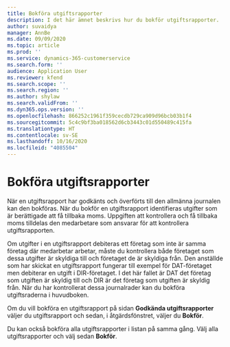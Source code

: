 ```yaml
---
title: Bokföra utgiftsrapporter
description: I det här ämnet beskrivs hur du bokför utgiftsrapporter.
author: suvaidya
manager: AnnBe
ms.date: 09/09/2020
ms.topic: article
ms.prod: ''
ms.service: dynamics-365-customerservice
ms.search.form: ''
audience: Application User
ms.reviewer: kfend
ms.search.scope: ''
ms.search.region: ''
ms.author: shylaw
ms.search.validFrom: ''
ms.dyn365.ops.version: ''
ms.openlocfilehash: 866252c1961f359cecdb729ca909d96bcb03b1f4
ms.sourcegitcommit: 5c4c9bf3ba018562d6cb3443c01d550489c415fa
ms.translationtype: HT
ms.contentlocale: sv-SE
ms.lasthandoff: 10/16/2020
ms.locfileid: "4085504"
---
```

# <a name="post-expense-reports"></a>Bokföra utgiftsrapporter

När en utgiftsrapport har godkänts och överförts till den allmänna journalen kan den bokföras. När du bokför en utgiftsrapport identifieras utgifter som är berättigade att få tillbaka moms. Uppgiften att kontrollera och få tillbaka moms tilldelas den medarbetare som ansvarar för att kontrollera utgiftsrapporten.

Om utgifter i en utgiftsrapport debiteras ett företag som inte är samma företag där medarbetar arbetar, måste du kontrollera både företaget som dessa utgifter är skyldiga till och företaget de är skyldiga från. Den anställde som har skickat en utgiftsrapport fungerar till exempel för DAT-företaget men debiterar en utgift i DIR-företaget. I det här fallet är DAT det företag som utgiften är skyldig till och DIR är det företag som utgiften är skyldig från. När du har kontrollerat dessa journalrader kan du bokföra utgiftsraderna i huvudboken.

Om du vill bokföra en utgiftsrapport på sidan **Godkända utgiftsrapporter** väljer du utgiftsrapport och sedan, i åtgärdsfönstret, väljer du **Bokför**.

Du kan också bokföra alla utgiftsrapporter i listan på samma gång. Välj alla utgiftsrapporter och välj sedan **Bokför**.
